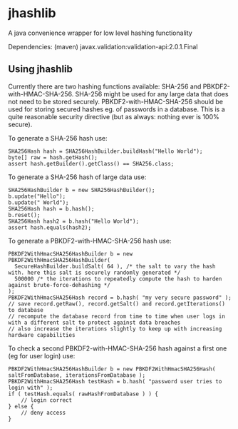 # jhashlib
A java convenience wrapper for low level hashing functionality

Dependencies:
 (maven) javax.validation:validation-api:2.0.1.Final

## Using jhashlib
Currently there are two hashing functions available: SHA-256 and PBKDF2-with-HMAC-SHA-256.
SHA-256 might be used for any large data that does not need to be stored securely.
PBKDF2-with-HMAC-SHA-256 should be used for storing secured hashes eg. of passwords in a database. This is a quite reasonable security directive (but as always: nothing ever is 100% secure).

To generate a SHA-256 hash use:

    SHA256Hash hash = SHA256HashBuilder.buildHash("Hello World");
    byte[] raw = hash.getHash();
    assert hash.getBuilder().getClass() == SHA256.class;

To generate a SHA-256 hash of large data use:

    SHA256HashBuilder b = new SHA256HashBuilder();
    b.update("Hello");
    b.update(" World");
    SHA256Hash hash = b.hash();
    b.reset();
    SHA256Hash hash2 = b.hash("Hello World");
    assert hash.equals(hash2);

To generate a PBKDF2-with-HMAC-SHA-256 hash use:

    PBKDF2WithHmacSHA256HashBuilder b = new PBKDF2WithHmacSHA256HashBuilder(
      SecureHashBuilder.buildSalt( 64 ), /* the salt to vary the hash with. here this salt is securely randomly generated */
      500000 /* the iterations to repeatedly compute the hash to harden against brute-force-dehashing */
    );
    PBKDF2WithHmacSHA256Hash record = b.hash( "my very secure password" );
    // save record.getRaw(), record.getSalt() and record.getIterations() to database
    // recompute the database record from time to time when user logs in with a different salt to protect against data breaches
    // also increase the iterations slightly to keep up with increasing hardware capabilities

To check a second PBKDF2-with-HMAC-SHA-256 hash against a first one (eg for user login) use:

    PBKDF2WithHmacSHA256HashBuilder b = new PBKDF2WithHmacSHA256Hash( saltFromDatabase, iterationsFromDatabase );
    PBKDF2WithHmacSHA256Hash testHash = b.hash( "password user tries to login with" );
    if ( testHash.equals( rawHashFromDatabase ) ) {
        // login correct
    } else {
        // deny access
    }
